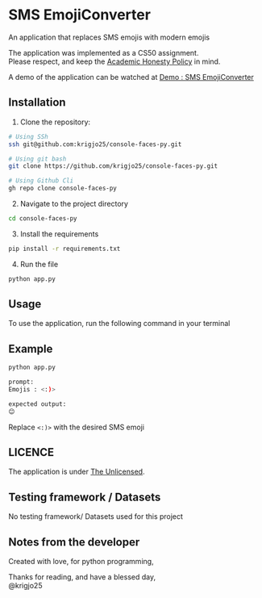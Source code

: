 # SMS EmojiConverter
An application that replaces SMS emojis with modern emojis

The application was implemented as a CS50 assignment.<br>
Please respect, and keep the [Academic Honesty Policy](https://cs50.harvard.edu/x/2023/honesty/) in mind.

A demo of the application can be watched at [Demo : SMS EmojiConverter](https://cs50.harvard.edu/python/2022/psets/0/faces/)

## Installation
1. Clone the repository:
```sh
# Using SSh 
ssh git@github.com:krigjo25/console-faces-py.git

# Using git bash
git clone https://github.com/krigjo25/console-faces-py.git

# Using Github Cli
gh repo clone console-faces-py
```

2. Navigate to the project directory
```sh
cd console-faces-py
```

3. Install the requirements
```sh
pip install -r requirements.txt
```
4. Run the file
```sh
python app.py
```

##  Usage
To use the application, run the following command in your terminal

## Example
```sh
python app.py

prompt:
Emojis : <:)>

expected output:
😊
```

Replace `<:)>` with the desired SMS emoji

## LICENCE
The application is under [The Unlicensed](./LICENCE).

##  Testing framework / Datasets
No testing framework/ Datasets used for this project

## Notes from the developer
Created with love, for python programming,

Thanks for reading, and have a blessed day,<br>
@krigjo25
